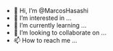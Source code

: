 - 👋 Hi, I’m @MarcosHasashi
- 👀 I’m interested in ...
- 🌱 I’m currently learning ...
- 💞️ I’m looking to collaborate on ...
- 📫 How to reach me ...

<!---
MarcosHasashi/MarcosHasashi is a ✨ special ✨ repository because its `README.md` (this file) appears on your GitHub profile.
You can click the Preview link to take a look at your changes.
--->

